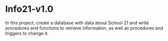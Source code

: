 # Info21-v1.0
In this project, create a database with data about School 21 and write procedures and functions to retrieve information, as well as procedures and triggers to change it.
